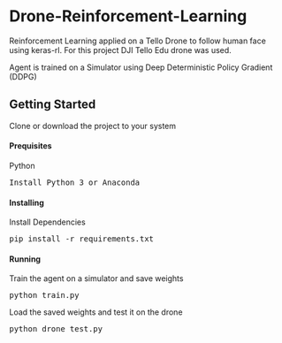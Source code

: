 # Drone-Reinforcement-Learning
<p>Reinforcement Learning applied on a Tello Drone to follow human face using keras-rl. For this project DJI Tello Edu drone was used.</p>
<p>Agent is trained on a Simulator using Deep Deterministic Policy Gradient (DDPG)</p>

## Getting Started
Clone or download the project to your system

<h4>Prequisites</h4>

<p>Python</p><pre>Install Python 3 or Anaconda</pre>

<h4>Installing</h4>

<p>Install Dependencies</p><pre>pip install -r requirements.txt</pre>

<h4>Running</h4>
<p>Train the agent on a simulator and save weights</p>
<pre>python train.py</pre>

<p>Load the saved weights and test it on the drone</p>
<pre>python drone_test.py</pre>
